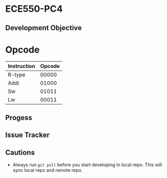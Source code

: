 # ECE550-PC4

## Development Objective

# Opcode
| Instruction  | Opcode |
| ------------- | ------------- |
| R-type  | 00000  |
| Addi  | 01000  |
| Sw  | 01011  |
| Lw  | 00011  |

## Progess


## Issue Tracker


## Cautions
- Always run `git pull` before you start developing in local repo. This will sync
  local repo and remote repo.

